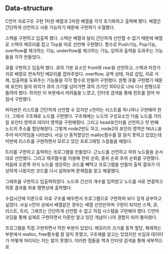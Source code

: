 ## Data-structure
C언어 자료구조 구현
1차원 배열과 2차원 배열을 각각 초기화하고 출력해 봤다. 배열은 간단하게 선언하고 사용 가능하기 때문에 구현하기 수월했다.

스택을 구현하고 입출력 했다. 스택은 배열과 달리 간단하게 선언할 수 없기 때문에 배열로 스택의 메모리를 잡고 Top을 따로 선언해 구현했다. 함수로 Push기능, Pop기능, overflow를 체크하는 기능, underflow를 체크하는 기능, 입력과 출력을 도와주는 기능들을 각각 만들었다.

큐를 구현하고 입출력 했다. 큐의 기본 요소인 front와 rear을 선언하고, 스택과 마찬가지로 배열로 연속적인 메모리를 잡아주었다. overflow, 공백 상태, 자료 삽입, 자료 삭제, 입출력을 도와주는 기능들을 각각 함수로 만들어 구현했다. 원형 큐를 구현했기 때문에 포인터 들의 위치가 큐의 크기를 넘어가면 큐의 크기인 100으로 나눠 다시 원형으로 돌려야 했다. 하지만 이 부분에서 어려움을 느꼈고, 인터넷 검색을 통해 힌트를 얻어 마침내 구현했다.

파이썬은 리스트를 간단하게 선언할 수 있지만 c언어는 리스트를 하나하나 구현해야 한다. 그래서 구조체로 노드를 구현했다. 구조체에는 노드의 구성요소인 다음 노드를 가리킬 포인터 영역과 데이터 영역을 구현해줬다. 그리고 head포인터를 선언하고 첫 번째 노드의 주소를 할당해줬다. 그렇게 node2번도 하고, node2의 포인터 영역은 NULL을 주어 마지막임을 나타냈다. 
사실 난 동적할당인 malloc함수를 잘 알지 못하고 있었는데 이번에 리스트를 구현하면서 모르고 있던 프로그래밍 스킬들을 배웠다.

트리를 구현하고 출력하는 프로그램을 만들었다. 근노드를 선언하고 하위 노드들을 순서대로 선언했다. 그리고 재귀함수를 이용해 전위 순회, 중위 순회 후위 순회를 구현했다. 
처음에 오른쪽 자식 노드를 생성하는 코드를 빼먹고 프로그램을 만들어 출력 결과가 이상하게 나왔지만 코드를 다시 살펴보며 문제점을 찾고 해결했다.

그래프를 구현하고 입출력하였다. 노드와 간선의 개수를 입력받고 노드를 서로 연결하고 최종 결과를 좌표 평면상에 출력했다.

수업시간에 이론으로 자료 구조를 배우면서 프로그램으로 구현하여 보다 깊게 공부하고 싶었다. 사실 c언어 상에서 배열같은 경우는 배열 선언만하며 구현이 되지만 스택, 큐, 리스트, 트리, 그래프는 간단하게 선언할 수 없고 직접 시스템을 구현해야 했다. C언어 코딩을 통해 실제로 구현하면서 이론만 알고 있던 개념이 나의 경험이 되어 돌아왔다. 

프로그램을 직접 구현하면서 막힌 부분이 있었다. 메모리의 크기를 동적 할당, 해제하는 부분에서 malloc, free함수를 잘 알지 못했고, 구조체를 알고는 있었지만 쓰임과 데이터가 어떻게 처리되는 지는 알지 못했다. 이러한 점들을 책과 인터넷 검색을 통해 세부적으로 
